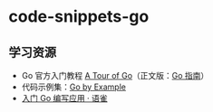 # code-snippets-go


## 学习资源

- Go 官方入门教程 [A Tour of Go](https://tour.golang.org/list)（正文版：[Go 指南](https://tour.go-zh.org/list)）
- 代码示例集：[Go by Example](https://gobyexample.com/)
- [入门 Go 编写应用 · 语雀](https://yuque.com/huacnlee/notes/hello-go)
